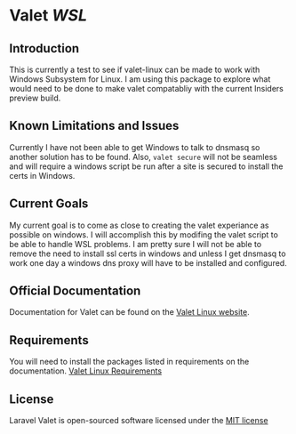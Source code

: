 # Valet *WSL*

## Introduction

This is currently a test to see if valet-linux can be made to work with Windows Subsystem for Linux. I am using this package to explore what would need to be done to make valet compatabliy with the current Insiders preview build.

## Known Limitations and Issues

Currently I have not been able to get Windows to talk to dnsmasq so another solution has to be found. Also, `valet secure` will not be seamless and will require a windows script be run after a site is secured to install the certs in Windows. 

## Current Goals

My current goal is to come as close to creating the valet experiance as possible on windows. I will accomplish this by modifing the valet script to be able to handle WSL problems. I am pretty sure I will not be able to remove the need to install ssl certs in windows and unless I get dnsmasq to work one day a windows dns proxy will have to be installed and configured. 

## Official Documentation

Documentation for Valet can be found on the [Valet Linux website](https://cpriego.github.io/valet-linux/).

## Requirements

You will need to install the packages listed in requirements on the documentation. [Valet Linux Requirements](https://cpriego.github.io/valet-linux/requirements)

## License

Laravel Valet is open-sourced software licensed under the [MIT license](http://opensource.org/licenses/MIT)
